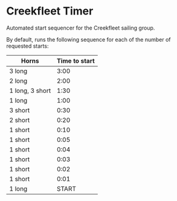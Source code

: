 Creekfleet Timer
================

Automated start sequencer for the Creekfleet sailing group.

By default, runs the following sequence for each of the number of requested starts:

| Horns | Time to start |
| ----- | ------------- |
| 3 long | 3:00 |
| 2 long | 2:00 |
| 1 long, 3 short | 1:30 |
| 1 long | 1:00 |
| 3 short | 0:30 |
| 2 short | 0:20 |
| 1 short | 0:10 |
| 1 short | 0:05 |
| 1 short | 0:04 |
| 1 short | 0:03 |
| 1 short | 0:02 |
| 1 short | 0:01 |
| 1 long | START |